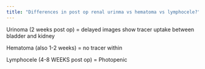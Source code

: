 ```yaml
---
title: "Differences in post op renal urinma vs hematoma vs lymphocele?"
---
```

Urinoma (2 weeks post op) = delayed images show tracer uptake between bladder and kidney

Hematoma (also 1-2 weeks) = no tracer within

Lymphocele (4-8 WEEKS post op) = Photopenic

